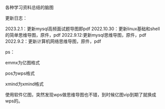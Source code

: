 各种学习资料总结的脑图

更新日志：

2023.2.1：更新mysql高频面试题导图即pdf
2022.10.30：更新linux基础和shell的简单思维导图，原件，pdf
2022.9.12:更新mysql思维导图，原件，pdf
2022.9.2：更新计算机网络思维导图，原件，pdf

ps：

emmx为亿图格式

pos为wps格式

xmind为xmind格式

使用软件亿图，突然发现wps做思维导图也不错，到时候亿图vip到期了就换成wps的。
